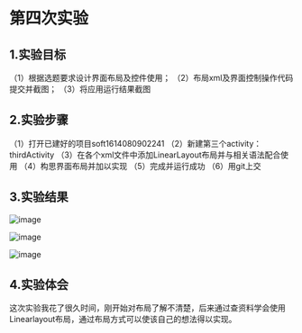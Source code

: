 # 第四次实验 

## 1.实验目标 

（1）根据选题要求设计界面布局及控件使用；
（2）布局xml及界面控制操作代码提交并截图；
（3）将应用运行结果截图 

## 2.实验步骤 

（1）打开已建好的项目soft1614080902241
（2）新建第三个activity：thirdActivity
（3）在各个xml文件中添加LinearLayout布局并与相关语法配合使用
（4）构思界面布局并加以实现
（5）完成并运行成功
（6）用git上交

## 3.实验结果 

![image](https://github.com/LuoJKL/android-labs-2018/blob/master/soft1614080902241/4_1.jpg) 

![image](https://github.com/LuoJKL/android-labs-2018/blob/master/soft1614080902241/4_2.jpg)

![image](https://github.com/LuoJKL/android-labs-2018/blob/master/soft1614080902241/4_3.jpg)

## 4.实验体会 

这次实验我花了很久时间，刚开始对布局了解不清楚，后来通过查资料学会使用Linearlayout布局，通过布局方式可以使该自己的想法得以实现。
